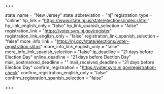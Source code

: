 +++

state_name = "New Jersey"
state_abbreviation = "nj"
registration_type = "online"
hp_link = "https://www.state.nj.us/state/elections/index.shtml"
hp_link_english_only = "false"
hp_link_spanish_selection = "false"
registration_link = "https://voter.svrs.nj.gov/register"
registration_link_english_only = "false"
registration_link_spanish_selection = "false"
more_info_link = "https://nj.gov/state/elections/voter-registration.shtml"
more_info_link_english_only = "false"
more_info_link_spanish_selection = "false"
ip_deadline = "21 days before Election Day"
online_deadline = "21 days before Election Day"
mail_postmarked_deadline = ""
mail_received_deadline = "21 days before Election Day"
confirm_registration = "https://voter.svrs.nj.gov/registration-check"
confirm_registration_english_only = "false"
confirm_registration_spanish_selection = "false"

+++